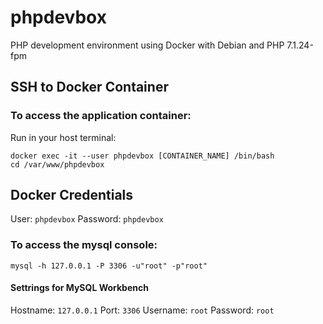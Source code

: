 # phpdevbox
PHP development environment using Docker with Debian and PHP 7.1.24-fpm

## SSH to Docker Container

### To access the application container:
Run in your host terminal:
```
docker exec -it --user phpdevbox [CONTAINER_NAME] /bin/bash
cd /var/www/phpdevbox
```

## Docker Credentials
User: `phpdevbox`
Password: `phpdevbox`


### To access the mysql console:
```
mysql -h 127.0.0.1 -P 3306 -u"root" -p"root"
```

#### Settrings for MySQL Workbench
Hostname: `127.0.0.1`
Port: `3306`
Username: `root`
Password: `root`
